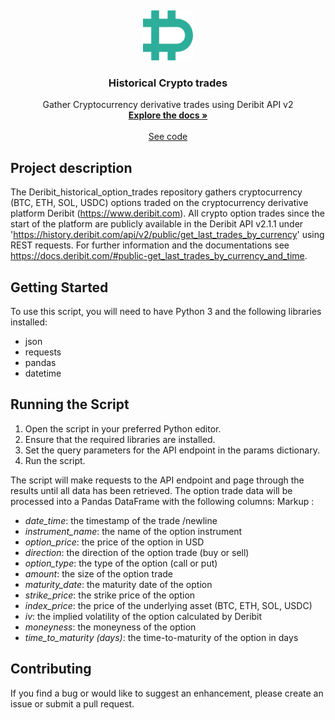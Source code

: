 <a name="readme-top"></a>
<br />
<div align="center">
  <a href="https://github.com/BarendPotijk/Deribit_historical_option_trades/">
    <img src="deribit.png" alt="Logo" width="80" height="80">
  </a>

<h3 align="center">Historical Crypto trades</h3>

  <p align="center">
    Gather Cryptocurrency derivative trades using Deribit API v2
    <br />
    <a href="https://github.com/BarendPotijk/Deribit_historical_option_trades/"><strong>Explore the docs »</strong></a>
    <br />
    <br />
    <a href="https://github.com/BarendPotijk/Deribit_historical_option_trades/tree/main/Jupyter%20Notebook.ipynb">See code </a>
  </p>
</div>

## Project description ##
The Deribit_historical_option_trades repository gathers cryptocurrency (BTC, ETH, SOL, USDC) options traded on the cryptocurrency derivative platform Deribit (https://www.deribit.com). 
All crypto option trades since the start of the platform are publicly available in the Deribit API v2.1.1 under 'https://history.deribit.com/api/v2/public/get_last_trades_by_currency' using REST requests. 
For further information and the documentations see https://docs.deribit.com/#public-get_last_trades_by_currency_and_time. 

## Getting Started ##
To use this script, you will need to have Python 3 and the following libraries installed:

  * json
  * requests
  * pandas
  * datetime

## Running the Script ##

  1. Open the script in your preferred Python editor.
  2. Ensure that the required libraries are installed.
  3. Set the query parameters for the API endpoint in the params dictionary.
  4. Run the script.

The script will make requests to the API endpoint and page through the results until all data has been retrieved. The option trade data will be processed into a Pandas DataFrame with the following columns:
Markup :
  * *date_time*: the timestamp of the trade /newline
  * *instrument_name*: the name of the option instrument
  * *option_price*: the price of the option in USD
  * *direction*: the direction of the option trade (buy or sell)
  * *option_type*: the type of the option (call or put)
  * *amount*: the size of the option trade
  * *maturity_date*: the maturity date of the option
  * *strike_price*: the strike price of the option
  * *index_price*: the price of the underlying asset (BTC, ETH, SOL, USDC)
  * *iv*: the implied volatility of the option calculated by Deribit 
  * *moneyness*: the moneyness of the option
  * *time_to_maturity (days)*: the time-to-maturity of the option in days

## Contributing ##
If you find a bug or would like to suggest an enhancement, please create an issue or submit a pull request.
